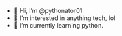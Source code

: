 - 👋 Hi, I’m @pythonator01
- 👀 I’m interested in anything tech, lol
- 🌱 I’m currently learning python.

<!---
pythonator01/pythonator01 is a ✨ special ✨ repository because its `README.md` (this file) appears on your GitHub profile.
You can click the Preview link to take a look at your changes.
--->
